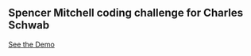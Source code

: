 ## Spencer Mitchell coding challenge for Charles Schwab
[See the Demo](http://smitchell-coding-challenge.s3-website-us-east-1.amazonaws.com/)